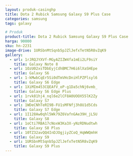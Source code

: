 ```yaml
---
layout: produk-casinghp
title: Dota 2 Rubick Samsung Galaxy S9 Plus Case
categories: samsung
tags: galaxy

# Produk
product-title: Dota 2 Rubick Samsung Galaxy S9 Plus Case
harga: 90000
sku: hn-2231
image-drive: 1URSbnMtSqnb5pJZlJefxTetN5R8vZqK9
gallery:
  - url: 1rJRQJYXVf-MGyAZIZW4fa1mEi2LF9siY
    title: Galaxy Note 8
  - url: 1OzU02xsTDbEyjCdhBMC7H6i6lXaSHEpe
    title: Galaxy S6
  - url: 1-kMwbCqEr5Si0dTmVHcDniHlPZPlsyl6
    title: Galaxy S6 Edge
  - url: 1XiMIm453CQEAfV_oP-g1Da5chNj6vmb_
    title: Galaxy S6 Edge Plus
  - url: 1rvk81hj4_nql6e2lCF8A0UOOX55lK2Zy
    title: Galaxy S7
  - url: 1WDeCNhTeRI9B-FU1sMFNfj3h8U1d5Cds
    title: Galaxy S7 Edge
  - url: 1I128Aw0qhl5Wk79Z6VafnGAe39H_jL5U
    title: Galaxy S8
  - url: 1oCti7RBA17cNoxW3Ka3X-yNzRDNudtwh
    title: Galaxy S8 Plus
  - url: 10TZ32avQQ4InDJOgjiyZCoQ_HqWWQmhH
    title: Galaxy S9
  - url: 1URSbnMtSqnb5pJZlJefxTetN5R8vZqK9
    title: Galaxy S9 Plus
---
```

